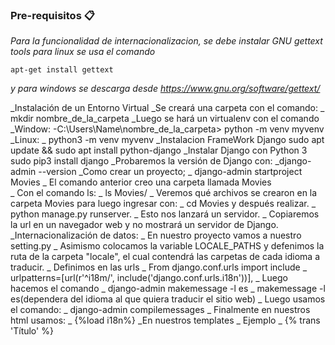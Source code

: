 ### Pre-requisitos 📋

_Para la funcionalidad de internacionalizacion, se debe instalar GNU gettext tools para linux se usa el comando_

```
apt-get install gettext
```
_y para windows se descarga desde https://www.gnu.org/software/gettext/_

_Instalación de un Entorno Virtual
_Se creará una carpeta con el comando:
 _ mkdir nombre_de_la_carpeta
_Luego se hará un virtualenv con el comando
 _Window:
  -C:\Users\Name\nombre_de_la_carpeta> python -m venv myvenv
 _Linux:
  _ python3 -m venv myvenv
_Instalacion FrameWork Django
  sudo apt update && sudo apt install python-django
_Instalar Django con Python 3
  sudo pip3 install django
_Probaremos la versión de Django con:
  _django-admin --version 
  _Como crear un proyecto;
  _ django-admin startproject Movies
  _ El comando anterior creo una carpeta llamada Movies    
  _ Con el comando ls:
  _ ls Movies/
  _ Veremos qué archivos se crearon en la carpeta Movies para luego ingresar con:
  _ cd Movies y después realizar.
  _ python manage.py runserver.
  _ Esto nos lanzará un servidor.
  _ Copiaremos la url en un navegador web y no mostrará un servidor de Django.
_Internacionalización de datos:
  _ En nuestro proyecto vamos a nuestro setting.py
  _ Asimismo colocamos la variable LOCALE_PATHS y defenimos la ruta de la carpeta "locale", el cual       contendrá las carpetas de cada idioma a traducir.
  _ Definimos en las urls
    _ From django.conf.urls import include
    _ urlpatterns=[url(r'^i18m/', include('django.conf.urls.i18n'))],
 _ Luego hacemos el comando 
    _ django-admin makemessage -l es 
    _ makemessage -l es(dependera del idioma al que quiera traducir el sitio web)
_ Luego usamos el comando:
  _ django-admin compilemessages
_ Finalmente en nuestros html usamos:
  _ {%load i18n%}
_En nuestros templates 
  _ Ejemplo
  _ {% trans 'Título' %}
